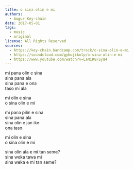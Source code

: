 ```yaml
---
title: o sina olin e mi
authors:
  - Augur Key-chain 
date: 2017-05-01
tags:
  - music
  - original
license: All Rights Reserved
sources:
  - https://key-chain.bandcamp.com/track/o-sina-olin-e-mi
  - https://soundcloud.com/gyhujikolp/o-sina-olin-e-mi
  - https://www.youtube.com/watch?v=LaNiR8FSyQ4
---
```


mi pana olin e sina  \
sina pana ala  \
sina pana e ona  \
taso mi ala

mi olin e sina  \
o sina olin e mi

mi pana pilin e sina  \
sina pana ala  \
sina olin e jan ike  \
ona taso

mi olin e sina  \
o sina olin e mi

sina olin ala e mi tan seme?  \
sina weka tawa mi  \
sina weka e mi tan seme?
